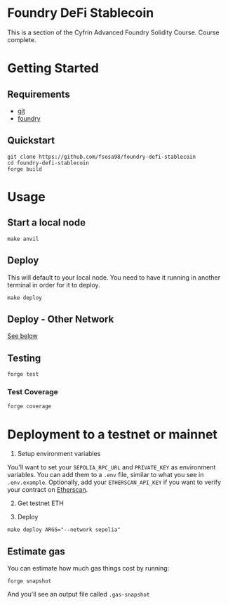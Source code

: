# Foundry DeFi Stablecoin

This is a section of the Cyfrin Advanced Foundry Solidity Course. Course complete.

# Getting Started

## Requirements

- [git](https://git-scm.com/book/en/v2/Getting-Started-Installing-Git)
- [foundry](https://getfoundry.sh/)

## Quickstart

```
git clone https://github.com/fsosa98/foundry-defi-stablecoin
cd foundry-defi-stablecoin
forge build
```

# Usage

## Start a local node

```
make anvil
```

## Deploy

This will default to your local node. You need to have it running in another terminal in order for it to deploy.

```
make deploy
```

## Deploy - Other Network

[See below](#deployment-to-a-testnet-or-mainnet)

## Testing

```
forge test
```

### Test Coverage

```
forge coverage
```

# Deployment to a testnet or mainnet

1. Setup environment variables

You'll want to set your `SEPOLIA_RPC_URL` and `PRIVATE_KEY` as environment variables. You can add them to a `.env` file, similar to what you see in `.env.example`.
Optionally, add your `ETHERSCAN_API_KEY` if you want to verify your contract on [Etherscan](https://etherscan.io/).

2. Get testnet ETH

3. Deploy

```
make deploy ARGS="--network sepolia"
```

## Estimate gas

You can estimate how much gas things cost by running:

```
forge snapshot
```

And you'll see an output file called `.gas-snapshot`
